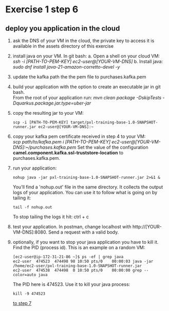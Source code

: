 # Exercise 1 step 6

## deploy you application in the cloud

1. ask the DNS of your VM in the cloud, the private key to access it is available in the assets directory of this exercise
2. install java on your VM.
   In git bash: 
   a. Open a shell on your cloud VM: _ssh -i [PATH-TO-PEM-KEY] ec2-user@[YOUR-VM-DNS]_
   b. Install java: _sudo dnf install java-21-amazon-corretto-devel -y_
3. update the kafka path the the pem file to purchases.kafka.pem 
3. build your application with the option to create an executable jar in git bash.  
   From the root of your application run: _mvn clean package -DskipTests -Dquarkus.package.jar.type=uber-jar_  
4. copy the resulting jar to your VM:   
   ```shell
   scp -i [PATH-TO-PEM-KEY] target/pxl-training-base-1.0-SNAPSHOT-runner.jar ec2-user@[YOUR-VM-DNS]:~
   ```
5. copy your kafka pem certificate received in step 4 to your VM:  
   _scp path/to/kafka.pem i [PATH-TO-PEM-KEY] ec2-user@[YOUR-VM-DNS]:~/purchases.kafka.pem_
   Set the value of the configuration **camel.component.kafka.ssl-truststore-location** to purchases.kafka.pem. 
6. run your application:  
   ```shell
   nohup java -jar pxl-training-base-1.0-SNAPSHOT-runner.jar 2>&1 &  
   ```
   You'll find a 'nohup.out' file in the same directory. It collects the output logs of your application.
   You can use it to follow what is going on by tailing it:  
   ```shell
   tail -f nohup.out
   ```
   To stop tailing the logs it hit: ctrl + c
7. test your application. In postman, change localhost with http://[YOUR-VM-DNS]:8080. 
   Send a request with a valid body.
8. optionally, if you want to stop your java application you have to kill it.  
   Find the PID (process id). This is an example on a random VM:
   ```shell
   [ec2-user@ip-172-31-21-86 ~]$ ps -ef | grep java
   ec2-user  474523  474498 98 10:50 pts/0    00:00:03 java -jar /home/ec2-user/pxl-training-base-1.0-SNAPSHOT-runner.jar
   ec2-user  474538  474498  0 10:50 pts/0    00:00:00 grep --color=auto java
   ```
   The PID here is 474523. Use it to kill your java process:
   ```shell
   kill -9 474523
   ```

    [to step 7](exercise-1-step-7) 